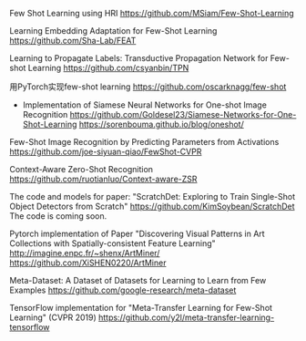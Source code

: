 Few Shot Learning using HRI
https://github.com/MSiam/Few-Shot-Learning

Learning Embedding Adaptation for Few-Shot Learning
https://github.com/Sha-Lab/FEAT

Learning to Propagate Labels: Transductive Propagation Network for Few-shot Learning
https://github.com/csyanbin/TPN

用PyTorch实现few-shot learning
https://github.com/oscarknagg/few-shot

* Implementation of Siamese Neural Networks for One-shot Image Recognition
https://github.com/Goldesel23/Siamese-Networks-for-One-Shot-Learning
https://sorenbouma.github.io/blog/oneshot/

Few-Shot Image Recognition by Predicting Parameters from Activations
https://github.com/joe-siyuan-qiao/FewShot-CVPR

Context-Aware Zero-Shot Recognition
https://github.com/ruotianluo/Context-aware-ZSR

The code and models for paper: "ScratchDet: Exploring to Train Single-Shot Object Detectors from Scratch"
https://github.com/KimSoybean/ScratchDet The code is coming soon.

Pytorch implementation of Paper "Discovering Visual Patterns in Art Collections with Spatially-consistent Feature Learning" http://imagine.enpc.fr/~shenx/ArtMiner/
https://github.com/XiSHEN0220/ArtMiner

Meta-Dataset: A Dataset of Datasets for Learning to Learn from Few Examples
https://github.com/google-research/meta-dataset

TensorFlow implementation for "Meta-Transfer Learning for Few-Shot Learning" (CVPR 2019)
https://github.com/y2l/meta-transfer-learning-tensorflow
